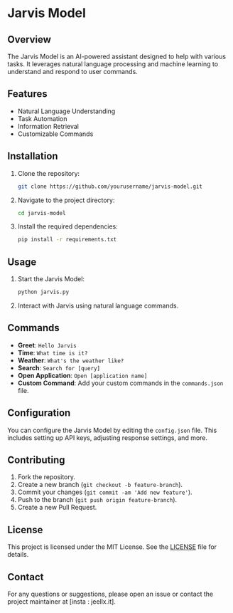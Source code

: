 # Jarvis Model

## Overview
The Jarvis Model is an AI-powered assistant designed to help with various tasks. It leverages natural language processing and machine learning to understand and respond to user commands.

## Features
- Natural Language Understanding
- Task Automation
- Information Retrieval
- Customizable Commands

## Installation
1. Clone the repository:
    ```sh
    git clone https://github.com/yourusername/jarvis-model.git
    ```
2. Navigate to the project directory:
    ```sh
    cd jarvis-model
    ```
3. Install the required dependencies:
    ```sh
    pip install -r requirements.txt
    ```

## Usage
1. Start the Jarvis Model:
    ```sh
    python jarvis.py
    ```
2. Interact with Jarvis using natural language commands.

## Commands
- **Greet**: `Hello Jarvis`
- **Time**: `What time is it?`
- **Weather**: `What's the weather like?`
- **Search**: `Search for [query]`
- **Open Application**: `Open [application name]`
- **Custom Command**: Add your custom commands in the `commands.json` file.

## Configuration
You can configure the Jarvis Model by editing the `config.json` file. This includes setting up API keys, adjusting response settings, and more.

## Contributing
1. Fork the repository.
2. Create a new branch (`git checkout -b feature-branch`).
3. Commit your changes (`git commit -am 'Add new feature'`).
4. Push to the branch (`git push origin feature-branch`).
5. Create a new Pull Request.

## License
This project is licensed under the MIT License. See the [LICENSE](LICENSE) file for details.

## Contact
For any questions or suggestions, please open an issue or contact the project maintainer at [insta : jeellx.it].

